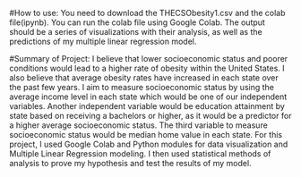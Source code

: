 #How to use: You need to download the THECSObesity1.csv and the colab file(ipynb). You can run the colab file using Google Colab. The output should be a series of visualizations with their analysis, as well as the predictions of my multiple linear regression model. 

#Summary of Project:
I believe that lower socioeconomic status and poorer conditions would lead to a higher rate of obesity within the United States. I also believe that average obesity rates have increased in each state over the past few years. I aim to measure socioeconomic status by using the average income level in each state which would be one of our  independent variables. Another independent variable would be education attainment by state based on receiving a bachelors or higher, as it would be a predictor for a higher average socioeconomic status. The third variable to measure socioeconomic status would be median home value in each state. For this project, I used Google Colab and Python modules for data visualization and Multiple Linear Regression modeling. I then used statistical methods of analysis to prove my hypothesis and test the results of my model. 
